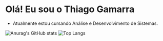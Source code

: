 #  Olá! Eu sou o Thiago Gamarra
- Atualmente estou cursando Análise e Desenvolvimento de Sistemas.
  
![Anurag's GitHub stats](https://github-readme-stats.vercel.app/api?username=69Faker&rank_icon=github&theme=midnight-purple&hide=prs,contribs)
![Top Langs](https://github-readme-stats.vercel.app/api/top-langs/?username=69Faker&layout=compact&hide=nix&theme=midnight-purple)
